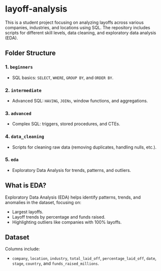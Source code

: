 # layoff-analysis

This is a student project focusing on analyzing layoffs across various companies, industries, and locations using SQL. The repository includes scripts for different skill levels, data cleaning, and exploratory data analysis (EDA).

## Folder Structure

### 1. `beginners`
- SQL basics: `SELECT`, `WHERE`, `GROUP BY`, and `ORDER BY`.

### 2. `intermediate`
- Advanced SQL: `HAVING`, `JOINs`, window functions, and aggregations.

### 3. `advanced`
- Complex SQL: triggers, stored procedures, and CTEs.

### 4. `data_cleaning`
- Scripts for cleaning raw data (removing duplicates, handling nulls, etc.).

### 5. `eda`
- Exploratory Data Analysis for trends, patterns, and outliers.

## What is EDA?
Exploratory Data Analysis (EDA) helps identify patterns, trends, and anomalies in the dataset, focusing on:
- Largest layoffs.
- Layoff trends by percentage and funds raised.
- Highlighting outliers like companies with 100% layoffs.

## Dataset
Columns include:
- `company`, `location`, `industry`, `total_laid_off`, `percentage_laid_off`, `date`, `stage`, `country`, and `funds_raised_millions`.







